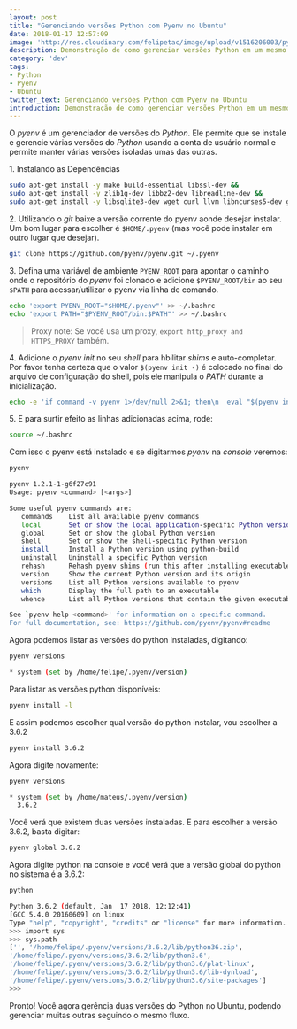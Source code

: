 ```yaml
---
layout: post
title: "Gerenciando versões Python com Pyenv no Ubuntu"
date: 2018-01-17 12:57:09
image: 'http://res.cloudinary.com/felipetac/image/upload/v1516206003/python-2-vs-python-3_e37ck9.png'
description: Demonstração de como gerenciar versões Python em um mesmo ambiente Ubuntu utilizando Pyenv
category: 'dev'
tags:
- Python
- Pyenv
- Ubuntu
twitter_text: Gerenciando versões Python com Pyenv no Ubuntu
introduction: Demonstração de como gerenciar versões Python em um mesmo ambiente Ubuntu utilizando Pyenv
---
```

O _pyenv_ é um gerenciador de versões do _Python_. Ele permite que se instale e gerencie várias versões do _Python_ usando a conta de usuário normal e permite manter várias versões isoladas umas das outras.

1\. Instalando as Dependências

```bash
sudo apt-get install -y make build-essential libssl-dev && 
sudo apt-get install -y zlib1g-dev libbz2-dev libreadline-dev && 
sudo apt-get install -y libsqlite3-dev wget curl llvm libncurses5-dev git
```

2\. Utilizando o _git_ baixe a versão corrente do pyenv aonde desejar instalar. Um bom lugar para escolher é ```$HOME/.pyenv``` (mas você pode instalar em outro lugar que desejar).

```bash
git clone https://github.com/pyenv/pyenv.git ~/.pyenv
```

3\. Defina uma variável de ambiente ```PYENV_ROOT``` para apontar o caminho onde o repositório do _pyenv_ foi clonado e adicione ```$PYENV_ROOT/bin``` ao seu ```$PATH``` para acessar/utilizar o pyenv via linha de comando.

```bash
echo 'export PYENV_ROOT="$HOME/.pyenv"' >> ~/.bashrc
echo 'export PATH="$PYENV_ROOT/bin:$PATH"' >> ~/.bashrc
```

>Proxy note: Se você usa um proxy, ```export http_proxy and HTTPS_PROXY``` também.

4\. Adicione o _pyenv init_ no seu _shell_ para hbilitar _shims_ e auto-completar. Por favor tenha certeza que o valor ```$(pyenv init -)``` é colocado no final do arquivo de configuração do shell, pois ele manipula o _PATH_ durante a inicialização.

```bash
echo -e 'if command -v pyenv 1>/dev/null 2>&1; then\n  eval "$(pyenv init -)"\nfi' >> ~/.bashrc
```

5\. E para surtir efeito as linhas adicionadas acima, rode:

```bash
source ~/.bashrc
```

Com isso o pyenv está instalado e se digitarmos _pyenv_ na _console_ veremos:

```bash
pyenv

pyenv 1.2.1-1-g6f27c91
Usage: pyenv <command> [<args>]

Some useful pyenv commands are:
   commands    List all available pyenv commands
   local       Set or show the local application-specific Python version
   global      Set or show the global Python version
   shell       Set or show the shell-specific Python version
   install     Install a Python version using python-build
   uninstall   Uninstall a specific Python version
   rehash      Rehash pyenv shims (run this after installing executables)
   version     Show the current Python version and its origin
   versions    List all Python versions available to pyenv
   which       Display the full path to an executable
   whence      List all Python versions that contain the given executable

See `pyenv help <command>' for information on a specific command.
For full documentation, see: https://github.com/pyenv/pyenv#readme
```

Agora podemos listar as versões do python instaladas, digitando:

```bash
pyenv versions

* system (set by /home/felipe/.pyenv/version)
```

Para listar as versões python disponíveis:

```bash
pyenv install -l
```

E assim podemos escolher qual versão do python instalar, vou escolher a 3.6.2

```bash
pyenv install 3.6.2
```

Agora digite novamente:

```bash
pyenv versions

* system (set by /home/mateus/.pyenv/version)
  3.6.2
```

Você verá que existem duas versões instaladas. E para escolher a versão 3.6.2, basta digitar:

```bash
pyenv global 3.6.2
```

Agora digite python na console e você verá que a versão global do python no sistema é a 3.6.2:

```bash
python

Python 3.6.2 (default, Jan  17 2018, 12:12:41)
[GCC 5.4.0 20160609] on linux
Type "help", "copyright", "credits" or "license" for more information.
>>> import sys
>>> sys.path
['', '/home/felipe/.pyenv/versions/3.6.2/lib/python36.zip',
'/home/felipe/.pyenv/versions/3.6.2/lib/python3.6',
'/home/felipe/.pyenv/versions/3.6.2/lib/python3.6/plat-linux',
'/home/felipe/.pyenv/versions/3.6.2/lib/python3.6/lib-dynload',
'/home/felipe/.pyenv/versions/3.6.2/lib/python3.6/site-packages']
>>>
```

Pronto! Você agora gerência duas versões do Python no Ubuntu, podendo gerenciar muitas outras seguindo o mesmo fluxo.
